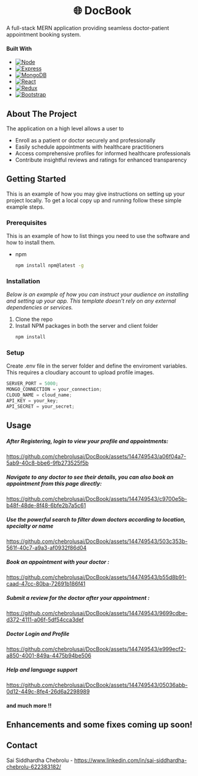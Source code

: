 <h1 align="center">
🌐 DocBook
</h1>

A full-stack MERN application providing seamless doctor-patient appointment booking system.

#### Built With

- [![Node][Node.js]][Node-url]
- [![Express][Express.js]][Express-url]
- [![MongoDB][Mongo]][Mongo-url]
- [![React][React.js]][React-url]
- [![Redux][Redux.js]][Redux-url]
- [![Bootstrap][Bootstrap.com]][Bootstrap-url]

<!-- ABOUT THE PROJECT -->

## About The Project

The application on a high level allows a user to

- Enroll as a patient or doctor securely and professionally
- Easily schedule appointments with healthcare practitioners
- Access comprehensive profiles for informed healthcare professionals
- Contribute insightful reviews and ratings for enhanced transparency

## Getting Started

This is an example of how you may give instructions on setting up your project locally.
To get a local copy up and running follow these simple example steps.

### Prerequisites

This is an example of how to list things you need to use the software and how to install them.

- npm
  ```sh
  npm install npm@latest -g
  ```

### Installation

_Below is an example of how you can instruct your audience on installing and setting up your app. This template doesn't rely on any external dependencies or services._

1. Clone the repo
2. Install NPM packages in both the server and client folder
   ```sh
   npm install
   ```

### Setup

Create .env file in the server folder and define the enviroment variables. This requires a cloudiary account to upload profile images.

```js
SERVER_PORT = 5000;
MONGO_CONNECTION = your_connection;
CLOUD_NAME = cloud_name;
API_KEY = your_key;
API_SECRET = your_secret;
```

<!-- USAGE EXAMPLES -->

## Usage

##### After Registering, login to view your profile and appointments:

https://github.com/chebrolusai/DocBook/assets/144749543/a06f04a7-5ab9-40c8-bbe6-9fb273525f5b

##### Navigate to any doctor to see their details, you can also book an appointment from this page directly:

https://github.com/chebrolusai/DocBook/assets/144749543/c9700e5b-b48f-48de-8f48-6bfe2b7a5c61

##### Use the powerful search to filter down doctors according to location, specialty or name

https://github.com/chebrolusai/DocBook/assets/144749543/503c353b-561f-40c7-a9a3-af0932f86d04

##### Book an appointment with your doctor :

https://github.com/chebrolusai/DocBook/assets/144749543/b55d8b91-caad-47cc-80ba-72691b186f41

##### Submit a review for the doctor after your appointment :

https://github.com/chebrolusai/DocBook/assets/144749543/9699cdbe-d372-4111-a06f-5df54cca3def

##### Doctor Login and Profile

https://github.com/chebrolusai/DocBook/assets/144749543/e999ecf2-a850-4001-849a-4475b94be506

##### Help and language support

https://github.com/chebrolusai/DocBook/assets/144749543/05036abb-0d12-449c-8fe4-26d6a2298989

#### and much more !!

## Enhancements and some fixes coming up soon!

## Contact

Sai Siddhardha Chebrolu - https://www.linkedin.com/in/sai-siddhardha-chebrolu-622383182/

[React.js]: https://img.shields.io/badge/React-20232A?style=for-the-badge&logo=react&logoColor=61DAFB
[React-url]: https://reactjs.org/
[Bootstrap.com]: https://img.shields.io/badge/Bootstrap-563D7C?style=for-the-badge&logo=bootstrap&logoColor=white
[Bootstrap-url]: https://getbootstrap.com
[Node-url]: https://nodejs.org/en
[Node.js]: https://img.shields.io/badge/Node.js-43853D?style=for-the-badge&logo=node.js&logoColor=white
[Express.js]: https://img.shields.io/badge/Express.js-404D59?style=for-the-badge
[Express-url]: https://expressjs.com
[Redux.js]: https://img.shields.io/badge/Redux-593D88?style=for-the-badge&logo=redux&logoColor=white
[Redux-url]: https://redux.js.org
[Mongo]: https://img.shields.io/badge/MongoDB-4EA94B?style=for-the-badge&logo=mongodb&logoColor=white
[Mongo-url]: https://www.mongodb.com
